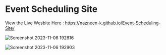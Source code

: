 # Event Scheduling Site

View the Live Wesbite Here : https://nazneen-k.github.io/Event-Scheduling-Site/

![Screenshot 2023-11-06 192816](https://github.com/nazneen-k/Event-Scheduling-Site/assets/117660793/377cb56e-0211-4580-b784-b195797272a4)

![Screenshot 2023-11-06 192903](https://github.com/nazneen-k/Event-Scheduling-Site/assets/117660793/a0589196-0a40-45ea-946c-36663e371c4e)
